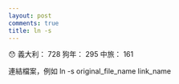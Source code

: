```yaml
---
layout: post
comments: true
title: ln -s
---
```


:hushed: 義大利： 728 狗年： 295 中旅： 161


連結檔案，例如 ln -s original_file_name link_name
